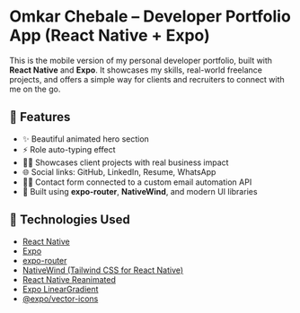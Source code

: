 # Omkar Chebale – Developer Portfolio App (React Native + Expo)

This is the mobile version of my personal developer portfolio, built with **React Native** and **Expo**. It showcases my skills, real-world freelance projects, and offers a simple way for clients and recruiters to connect with me on the go.

## 📱 Features

- ✨ Beautiful animated hero section
- ⚡ Role auto-typing effect
- 👨‍💼 Showcases client projects with real business impact
- 🌐 Social links: GitHub, LinkedIn, Resume, WhatsApp
- 🧑‍💻 Contact form connected to a custom email automation API
- 🔁 Built using **expo-router**, **NativeWind**, and modern UI libraries

## 🚀 Technologies Used

- [React Native](https://reactnative.dev/)
- [Expo](https://expo.dev/)
- [expo-router](https://expo.github.io/router/)
- [NativeWind (Tailwind CSS for React Native)](https://www.nativewind.dev/)
- [React Native Reanimated](https://docs.swmansion.com/react-native-reanimated/)
- [Expo LinearGradient](https://docs.expo.dev/versions/latest/sdk/linear-gradient/)
- [@expo/vector-icons](https://icons.expo.fyi/)
